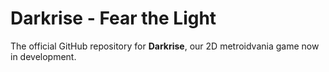 # Darkrise - Fear the Light

The official GitHub repository for **Darkrise**, our 2D metroidvania game now in development.
